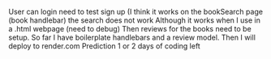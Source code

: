 User can login
need to test sign up (I think it works
on the bookSearch page (book handlebar) the search does not work Although it works when I use in a .html webpage (need to debug)
Then reviews for the books need to be setup. So far I have boilerplate handlebars and a review model. 
Then I will deploy to render.com
Prediction 1 or 2 days of coding left
